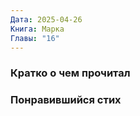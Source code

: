 ```yaml
---
Дата: 2025-04-26
Книга: Марка
Главы: "16"
---
```

### Кратко о чем прочитал

### Понравившийся стих


